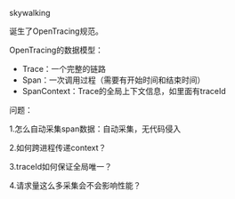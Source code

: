 skywalking



诞生了OpenTracing规范。

OpenTracing的数据模型：

* Trace：一个完整的链路
* Span：一次调用过程（需要有开始时间和结束时间）
* SpanContext：Trace的全局上下文信息，如里面有traceId





问题：

1.怎么自动采集span数据：自动采集，无代码侵入

2.如何跨进程传递context？

3.traceId如何保证全局唯一？

4.请求量这么多采集会不会影响性能？